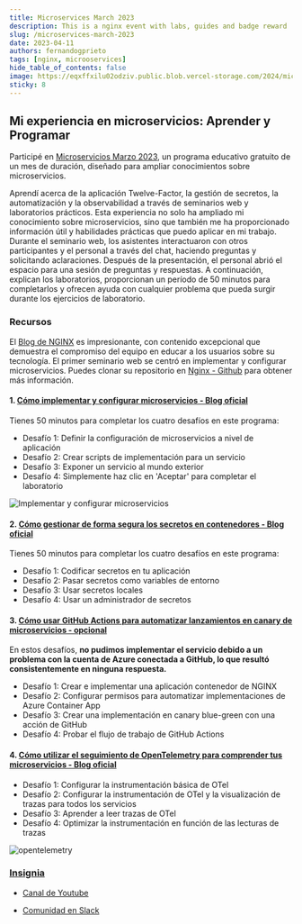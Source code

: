 ```yaml
---
title: Microservices March 2023
description: This is a nginx event with labs, guides and badge reward
slug: /microservices-march-2023
date: 2023-04-11
authors: fernandogprieto
tags: [nginx, microoservices]
hide_table_of_contents: false
image: https://eqxffxilu02odziv.public.blob.vercel-storage.com/2024/microservices-march-2023.png
sticky: 8
---
```


## Mi experiencia en microservicios: Aprender y Programar

Participé en [Microservicios Marzo 2023](https://www.nginx.com/c/microservices-march-2023-agenda/), un programa educativo gratuito de un mes de duración, diseñado
para ampliar conocimientos sobre microservicios. 

<!-- truncate -->

Aprendí acerca de la aplicación Twelve-Factor, la gestión de secretos, la automatización y la observabilidad a través
de seminarios web y laboratorios prácticos. Esta experiencia no solo ha ampliado mi conocimiento sobre microservicios, sino que también me ha proporcionado información
útil y habilidades prácticas que puedo aplicar en mi trabajo. Durante el seminario web, los asistentes interactuaron con otros participantes y el personal a través del
chat, haciendo preguntas y solicitando aclaraciones. Después de la presentación, el personal abrió el espacio para una sesión de preguntas y respuestas. A continuación,
explican los laboratorios, proporcionan un período de 50 minutos para completarlos y ofrecen ayuda con cualquier problema que pueda surgir durante los ejercicios de laboratorio.

### Recursos

El [Blog de NGINX](https://www.nginx.com/blog/) es impresionante, con contenido excepcional que demuestra el compromiso del equipo en educar a los usuarios sobre su
tecnología. El primer seminario web se centró en implementar y configurar microservicios. Puedes clonar su repositorio en  [Nginx - Github](https://github.com/microservices-march/platform) para obtener más información.

#### 1. [Cómo implementar y configurar microservicios - Blog oficial](https://www.nginx.com/blog/nginx-tutorial-deploy-configure-microservices/)

Tienes 50 minutos para completar los cuatro desafíos en este programa:

- Desafío 1: Definir la configuración de microservicios a nivel de aplicación
- Desafío 2: Crear scripts de implementación para un servicio
- Desafío 3: Exponer un servicio al mundo exterior
- Desafío 4: Simplemente haz clic en 'Aceptar' para completar el laboratorio

![Implementar y configurar microservicios](https://gitlab.com/fernandogprieto/fgp-website/-/raw/main/static/img/blog/tutorial-OTel-tracing-microservices_topology.png)

#### 2. [Cómo gestionar de forma segura los secretos en contenedores - Blog oficial](https://www.nginx.com/blog/nginx-tutorial-securely-manage-secrets-containers/)

Tienes 50 minutos para completar los cuatro desafíos en este programa:

- Desafío 1: Codificar secretos en tu aplicación
- Desafío 2: Pasar secretos como variables de entorno
- Desafío 3: Usar secretos locales
- Desafío 4: Usar un administrador de secretos

#### 3. [Cómo usar GitHub Actions para automatizar lanzamientos en canary de microservicios - opcional](https://www.nginx.com/blog/nginx-tutorial-github-actions-automate-microservices-canary-deployments/)

En estos desafíos, **no pudimos implementar el servicio debido a un problema con la cuenta de Azure conectada a GitHub, lo que resultó consistentemente en ninguna respuesta.**

- Desafío 1: Crear e implementar una aplicación contenedor de NGINX
- Desafío 2: Configurar permisos para automatizar implementaciones de Azure Container App
- Desafío 3: Crear una implementación en canary blue-green con una acción de GitHub
- Desafío 4: Probar el flujo de trabajo de GitHub Actions

#### 4. [Cómo utilizar el seguimiento de OpenTelemetry para comprender tus microservicios - Blog oficial](https://www.nginx.com/blog/nginx-tutorial-opentelemetry-tracing-understand-microservices/)

- Desafío 1: Configurar la instrumentación básica de OTel
- Desafío 2: Configurar la instrumentación de OTel y la visualización de trazas para todos los servicios
- Desafío 3: Aprender a leer trazas de OTel
- Desafío 4: Optimizar la instrumentación en función de las lecturas de trazas

![opentelemetry](https://gitlab.com/fernandogprieto/fgp-website/-/raw/main/static/img/blog/tutorial-OTel-tracing-microservices_topology.png)

### [Insignia](https://www.credly.com/badges/3852a550-9629-45bd-a06c-47880aa1764e/public_url)

- [Canal de Youtube](https://www.youtube.com/@nginx_official "Youtube")

- [Comunidad en Slack](https://community.nginx.org/joinslack "Slack")
